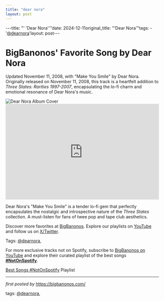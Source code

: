```yaml
---
title: "dear nora"
layout: post
---
```

---title: "' 'Dear Nora''"date: 2024-12-11original_title: "'Dear Nora'"tags:  - '[@dearnora](/tags/dearnora/)'layout: post---<!-- Post Title --><h1 >BigBanonos' Favorite Song by Dear Nora</h1> <!-- Introductory Text --><p >Updated November 11, 2008, with "Make You Smile" by Dear Nora. Originally released on November 11, 2008, this track is a heartfelt addition to *Three States: Rarities 1997-2007*, encapsulating the lo-fi charm and emotional resonance of Dear Nora's music.</p> <!-- Featured Image --><div > <img src="https://f4.bcbits.com/img/0031034570_10.jpg" alt="Dear Nora Album Cover" /></div> <!-- YouTube Video Embed --><div > <iframe width="100%" height="315" src="https://www.youtube.com/embed/he9x24wxgDM" title="Make You Smile" frameborder="0" allow="accelerometer; autoplay; clipboard-write; encrypted-media; gyroscope; picture-in-picture; web-share" referrerpolicy="strict-origin-when-cross-origin" allowfullscreen></iframe></div> <!-- Song Information --><div > <p>Dear Nora's "Make You Smile" is a tender lo-fi gem that perfectly encapsulates the nostalgic and introspective nature of the *Three States* collection. A must-listen for fans of twee pop and tape club aesthetics.</p></div> <!-- Footer Links --><div > <p>Discover more favorites at <a href="https://bigbanonos.com/" target="_blank">BigBanonos</a>. Explore our playlists on <a href="https://www.youtube.com/[@BigBanonos](/tags/BigBanonos/)" target="_blank">YouTube</a> and follow us on <a href="https://x.com/bigbanonos" target="_blank">X/Twitter</a>.</p></div> <!-- Tags --><p >Tags: [@dearnora](/tags/dearnora/),</p><!--Subscribe and Playlist Links--><div>    <p>For more exclusive tracks not on Spotify, subscribe to <a href="https://www.youtube.com/[@BigBanonos](/tags/BigBanonos/)" target="_blank">BigBanonos on YouTube</a> and explore their curated playlist of the best songs <strong>[#NotOnSpotify](/tags/NotOnSpotify/)</strong>.</p>    <p><a href="https://www.youtube.com/playlist?list=PLtuNtuTatqI0kFahUCbtbfenC_ET5O_tr" target="_blank">Best Songs [#NotOnSpotify](/tags/NotOnSpotify/) Playlist<br /></a></p></div><hr /><p><em>first posted by</em> <a href="https://bigbanonos.com/" rel="noopener" target="_new">https://bigbanonos.com/</a></p><p>tags: [@dearnora](/tags/dearnora/),</p>